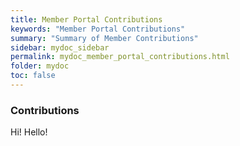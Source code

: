 ```yaml
---
title: Member Portal Contributions
keywords: "Member Portal Contributions"
summary: "Summary of Member Contributions"
sidebar: mydoc_sidebar
permalink: mydoc_member_portal_contributions.html
folder: mydoc
toc: false
---
```


### Contributions
Hi! Hello!
